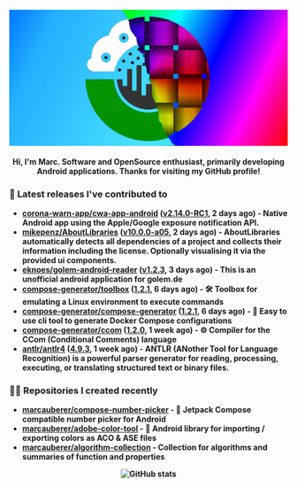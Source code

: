 <p align="center">
	<img src="https://raw.githubusercontent.com/marcauberer/marcauberer/master/images/frontpage-image.jpg">
	<br><br>
	<b>Hi, I'm Marc. Software and OpenSource enthusiast, primarily developing Android applications. Thanks for visiting my GitHub profile!
</p>

### 🚀 Latest releases I've contributed to


- [corona-warn-app/cwa-app-android](https://github.com/corona-warn-app/cwa-app-android) ([v2.14.0-RC1](https://github.com/corona-warn-app/cwa-app-android/releases/tag/v2.14.0-RC1), 2 days ago) - Native Android app using the Apple/Google exposure notification API.
- [mikepenz/AboutLibraries](https://github.com/mikepenz/AboutLibraries) ([v10.0.0-a05](https://github.com/mikepenz/AboutLibraries/releases/tag/v10.0.0-a05), 2 days ago) - AboutLibraries automatically detects all dependencies of a project and collects their information including the license. Optionally visualising it via the provided ui components.
- [eknoes/golem-android-reader](https://github.com/eknoes/golem-android-reader) ([v1.2.3](https://github.com/eknoes/golem-android-reader/releases/tag/v1.2.3), 3 days ago) - This is an unofficial android application for golem.de
- [compose-generator/toolbox](https://github.com/compose-generator/toolbox) ([1.2.1](https://github.com/compose-generator/toolbox/releases/tag/1.2.1), 6 days ago) - 🛠️ Toolbox for emulating a Linux environment to execute commands
- [compose-generator/compose-generator](https://github.com/compose-generator/compose-generator) ([1.2.1](https://github.com/compose-generator/compose-generator/releases/tag/1.2.1), 6 days ago) - 🐳 Easy to use cli tool to generate Docker Compose configurations
- [compose-generator/ccom](https://github.com/compose-generator/ccom) ([1.2.0](https://github.com/compose-generator/ccom/releases/tag/1.2.0), 1 week ago) - ⚙️ Compiler for the CCom (Conditional Comments) language
- [antlr/antlr4](https://github.com/antlr/antlr4) ([4.9.3](https://github.com/antlr/antlr4/releases/tag/4.9.3), 1 week ago) - ANTLR (ANother Tool for Language Recognition) is a powerful parser generator for reading, processing, executing, or translating structured text or binary files.

### 👨‍💻 Repositories I created recently
- [marcauberer/compose-number-picker](https://github.com/marcauberer/compose-number-picker) - 🔢 Jetpack Compose compatible number picker for Android
- [marcauberer/adobe-color-tool](https://github.com/marcauberer/adobe-color-tool) - 🎨 Android library for importing / exporting colors as ACO &amp; ASE files
- [marcauberer/algorithm-collection](https://github.com/marcauberer/algorithm-collection) - Collection for algorithms and summaries of function and properties

<p align="center">
	<img src="https://github-readme-stats.vercel.app/api?username=marcauberer&show_icons=true&theme=dark" alt="GitHub stats">
</p>
